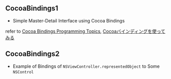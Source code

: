 ## CocoaBindings1

- Simple Master-Detail Interface using Cocoa Bindings
  
refer to [Cocoa Bindings Programming Topics](https://developer.apple.com/library/archive/documentation/Cocoa/Conceptual/CocoaBindings/CocoaBindings.html#//apple_ref/doc/uid/10000167-BBCFBCAG), [Cocoaバインディングを使ってみる](http://web.dormousesf.com/prog/CBSample/page.html)


## CocoaBindings2

- Example of Bindings of `NSViewController.representedObject` to Some `NSControl`
  